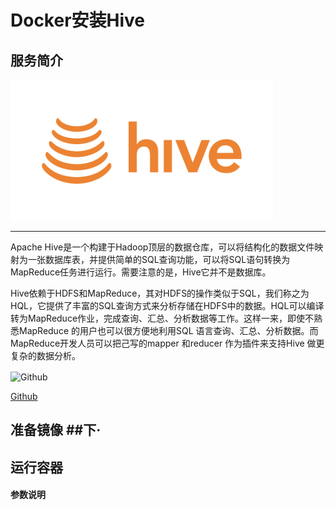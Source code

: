 # **Docker安装Hive** #
## 服务简介 ##

 <img src="./../images/hive.png" width = "420" alt="Github" align=center />

* * *

Apache Hive是一个构建于Hadoop顶层的数据仓库，可以将结构化的数据文件映射为一张数据库表，并提供简单的SQL查询功能，可以将SQL语句转换为MapReduce任务进行运行。需要注意的是，Hive它并不是数据库。


Hive依赖于HDFS和MapReduce，其对HDFS的操作类似于SQL，我们称之为HQL，它提供了丰富的SQL查询方式来分析存储在HDFS中的数据。HQL可以编译转为MapReduce作业，完成查询、汇总、分析数据等工作。这样一来，即使不熟悉MapReduce 的用户也可以很方便地利用SQL 语言查询、汇总、分析数据。而MapReduce开发人员可以把己写的mapper 和reducer 作为插件来支持Hive 做更复杂的数据分析。


 <img src="https://github.com/favicon.ico" width = "20" alt="Github" align=center />
 
[ Github ](https://github.com/apache/hive)
## 准备镜像 ##下·
## 运行容器 ##
#### 参数说明 ####